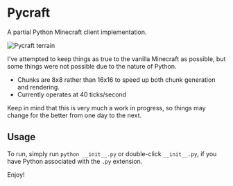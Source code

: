 Pycraft
=======

A partial Python Minecraft client implementation.

![Pycraft terrain](https://dl.dropboxusercontent.com/u/67341745/ivybits/Pycraft.jpg)

I've attempted to keep things as true to the vanilla Minecraft as possible, but some things were not possible due to the nature of Python.

* Chunks are 8x8 rather than 16x16 to speed up both chunk generation and rendering.
* Currently operates at 40 ticks/second

Keep in mind that this is very much a work in progress, so things may change for the better from one day to the next.

Usage
-----

To run, simply run `python __init__.py` or double-click `__init__.py`, if you have Python associated with the `.py` extension.

Enjoy!
